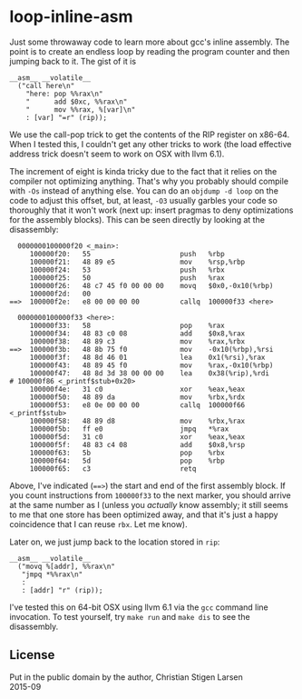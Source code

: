 loop-inline-asm
===============

Just some throwaway code to learn more about gcc's inline assembly. The point
is to create an endless loop by reading the program counter and then jumping
back to it.  The gist of it is

    __asm__ __volatile__
      ("call here\n"
        "here: pop %%rax\n"
        "      add $0xc, %%rax\n"
        "      mov %%rax, %[var]\n"
        : [var] "=r" (rip));

We use the call-pop trick to get the contents of the RIP register on x86-64.
When I tested this, I couldn't get any other tricks to work (the load effective
address trick doesn't seem to work on OSX with llvm 6.1).

The increment of eight is kinda tricky due to the fact that it relies on the
compiler not optimizing anything. That's why you probably should compile with
`-Os` instead of anything else. You can do an `objdump -d loop` on the code to
adjust this offset, but, at least, `-O3` usually garbles your code so
thoroughly that it won't work (next up: insert pragmas to deny optimizations
for the assembly blocks).  This can be seen directly by looking at the
disassembly:

      0000000100000f20 <_main>:
         100000f20:   55                      push   %rbp
         100000f21:   48 89 e5                mov    %rsp,%rbp
         100000f24:   53                      push   %rbx
         100000f25:   50                      push   %rax
         100000f26:   48 c7 45 f0 00 00 00    movq   $0x0,-0x10(%rbp)
         100000f2d:   00
    ==>  100000f2e:   e8 00 00 00 00          callq  100000f33 <here>

      0000000100000f33 <here>:
         100000f33:   58                      pop    %rax
         100000f34:   48 83 c0 08             add    $0x8,%rax
         100000f38:   48 89 c3                mov    %rax,%rbx
    ==>  100000f3b:   48 8b 75 f0             mov    -0x10(%rbp),%rsi
         100000f3f:   48 8d 46 01             lea    0x1(%rsi),%rax
         100000f43:   48 89 45 f0             mov    %rax,-0x10(%rbp)
         100000f47:   48 8d 3d 38 00 00 00    lea    0x38(%rip),%rdi        # 100000f86 <_printf$stub+0x20>
         100000f4e:   31 c0                   xor    %eax,%eax
         100000f50:   48 89 da                mov    %rbx,%rdx
         100000f53:   e8 0e 00 00 00          callq  100000f66 <_printf$stub>
         100000f58:   48 89 d8                mov    %rbx,%rax
         100000f5b:   ff e0                   jmpq   *%rax
         100000f5d:   31 c0                   xor    %eax,%eax
         100000f5f:   48 83 c4 08             add    $0x8,%rsp
         100000f63:   5b                      pop    %rbx
         100000f64:   5d                      pop    %rbp
         100000f65:   c3                      retq

Above, I've indicated (`==>`) the start and end of the first assembly block. If
you count instructions from `100000f33` to the next marker, you should arrive
at the same number as I (unless you *actually* know assembly; it still seems to
me that one store has been optimized away, and that it's just a happy
coincidence that I can reuse `rbx`. Let me know).

Later on, we just jump back to the location stored in `rip`:

    __asm__ __volatile__
      ("movq %[addr], %%rax\n"
       "jmpq *%%rax\n"
       :
       : [addr] "r" (rip));

I've tested this on 64-bit OSX using llvm 6.1 via the `gcc` command line
invocation. To test yourself, try `make run` and `make dis` to see the
disassembly.

License
-------
Put in the public domain by the author, Christian Stigen Larsen  
2015-09
